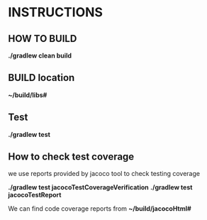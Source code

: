#  INSTRUCTIONS #

## HOW TO BUILD ##
**./gradlew clean build**

## BUILD location ##
**~/build/libs#**

## Test ##
**./gradlew test**

## How to check test coverage ##
we use reports provided by jacoco tool to check testing coverage

**./gradlew  test jacocoTestCoverageVerification**
**./gradlew  test jacocoTestReport**

We can find code coverage reports from **~/build/jacocoHtml#**